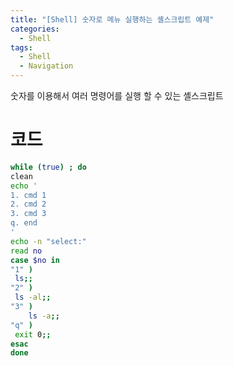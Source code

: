 ```yaml
---
title: "[Shell] 숫자로 메뉴 실행하는 셸스크립트 예제"
categories:
  - Shell
tags:
  - Shell
  - Navigation
---
```


숫자를 이용해서 여러 명령어를 실행 할 수 있는 셸스크립트

# 코드

```bash
while (true) ; do
clean
echo '
1. cmd 1
2. cmd 2
3. cmd 3
q. end
'
echo -n "select:"
read no
case $no in
"1" )
 ls;;
"2" )
 ls -al;;
"3" )
    ls -a;;
"q" )
 exit 0;;
esac
done
```
